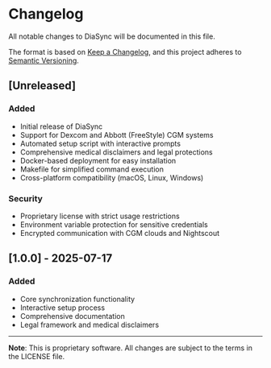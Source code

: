 # Changelog

All notable changes to DiaSync will be documented in this file.

The format is based on [Keep a Changelog](https://keepachangelog.com/en/1.0.0/),
and this project adheres to [Semantic Versioning](https://semver.org/spec/v2.0.0.html).

## [Unreleased]

### Added
- Initial release of DiaSync
- Support for Dexcom and Abbott (FreeStyle) CGM systems
- Automated setup script with interactive prompts
- Comprehensive medical disclaimers and legal protections
- Docker-based deployment for easy installation
- Makefile for simplified command execution
- Cross-platform compatibility (macOS, Linux, Windows)

### Security
- Proprietary license with strict usage restrictions
- Environment variable protection for sensitive credentials
- Encrypted communication with CGM clouds and Nightscout

## [1.0.0] - 2025-07-17

### Added
- Core synchronization functionality
- Interactive setup process
- Comprehensive documentation
- Legal framework and medical disclaimers

---

**Note**: This is proprietary software. All changes are subject to the terms in the LICENSE file.
